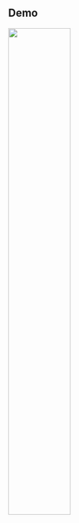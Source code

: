 ## Demo

<img src="https://user-images.githubusercontent.com/36731875/181578977-cadd6995-9183-4fd5-b7a9-7f845deea480.png" width="50%"/>
